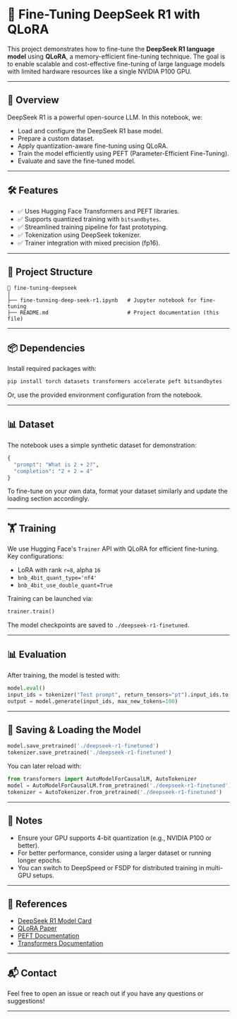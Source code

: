 # 🔧 Fine-Tuning DeepSeek R1 with QLoRA

This project demonstrates how to fine-tune the **DeepSeek R1 language model** using **QLoRA**, a memory-efficient fine-tuning technique. The goal is to enable scalable and cost-effective fine-tuning of large language models with limited hardware resources like a single NVIDIA P100 GPU.

---

## 🚀 Overview

DeepSeek R1 is a powerful open-source LLM. In this notebook, we:
- Load and configure the DeepSeek R1 base model.
- Prepare a custom dataset.
- Apply quantization-aware fine-tuning using QLoRA.
- Train the model efficiently using PEFT (Parameter-Efficient Fine-Tuning).
- Evaluate and save the fine-tuned model.

---

## 🛠️ Features

- ✅ Uses Hugging Face Transformers and PEFT libraries.
- ✅ Supports quantized training with `bitsandbytes`.
- ✅ Streamlined training pipeline for fast prototyping.
- ✅ Tokenization using DeepSeek tokenizer.
- ✅ Trainer integration with mixed precision (fp16).

---

## 📂 Project Structure

```
📁 fine-tuning-deepseek
│
├── fine-tunning-deep-seek-r1.ipynb   # Jupyter notebook for fine-tuning
├── README.md                         # Project documentation (this file)
```

---

## 📦 Dependencies

Install required packages with:

```bash
pip install torch datasets transformers accelerate peft bitsandbytes
```

Or, use the provided environment configuration from the notebook.

---

## 📊 Dataset

The notebook uses a simple synthetic dataset for demonstration:

```python
{
  "prompt": "What is 2 + 2?",
  "completion": "2 + 2 = 4"
}
```

To fine-tune on your own data, format your dataset similarly and update the loading section accordingly.

---

## 🏋️‍ Training

We use Hugging Face's `Trainer` API with QLoRA for efficient fine-tuning. Key configurations:
- LoRA with rank `r=8`, alpha `16`
- `bnb_4bit_quant_type='nf4'`
- `bnb_4bit_use_double_quant=True`

Training can be launched via:

```python
trainer.train()
```

The model checkpoints are saved to `./deepseek-r1-finetuned`.

---

## 📊 Evaluation

After training, the model is tested with:

```python
model.eval()
input_ids = tokenizer("Test prompt", return_tensors="pt").input_ids.to(device)
output = model.generate(input_ids, max_new_tokens=100)
```

---

## 💾 Saving & Loading the Model

```python
model.save_pretrained('./deepseek-r1-finetuned')
tokenizer.save_pretrained('./deepseek-r1-finetuned')
```

You can later reload with:

```python
from transformers import AutoModelForCausalLM, AutoTokenizer
model = AutoModelForCausalLM.from_pretrained('./deepseek-r1-finetuned')
tokenizer = AutoTokenizer.from_pretrained('./deepseek-r1-finetuned')
```

---

## 📌 Notes

- Ensure your GPU supports 4-bit quantization (e.g., NVIDIA P100 or better).
- For better performance, consider using a larger dataset or running longer epochs.
- You can switch to DeepSpeed or FSDP for distributed training in multi-GPU setups.

---

## 🧠 References

- [DeepSeek R1 Model Card](https://huggingface.co/deepseek-ai/deepseek-llm-7b-base)
- [QLoRA Paper](https://arxiv.org/abs/2305.14314)
- [PEFT Documentation](https://huggingface.co/docs/peft)
- [Transformers Documentation](https://huggingface.co/docs/transformers)

---

## 📬 Contact

Feel free to open an issue or reach out if you have any questions or suggestions!

---

